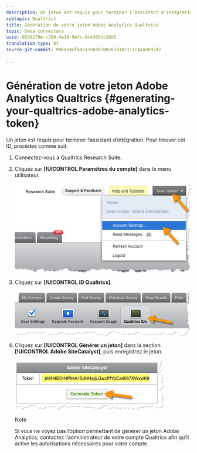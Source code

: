 ```yaml
---
description: Un jeton est requis pour terminer l’assistant d’intégration. Pour trouver cet ID, procédez comme suit.
subtopic: Qualtrics
title: Génération de votre jeton Adobe Analytics Qualtrics
topic: Data connectors
uuid: 6038279e-c399-4e10-9afc-9c4305dc36d5
translation-type: ht
source-git-commit: 99ee24efaa517e8da700c67818c111c4aa90dc02

---
```



# Génération de votre jeton Adobe Analytics Qualtrics {#generating-your-qualtrics-adobe-analytics-token}

Un jeton est requis pour terminer l’assistant d’intégration. Pour trouver cet ID, procédez comme suit.

1. Connectez-vous à Qualtrics Research Suite.
1. Cliquez sur **[!UICONTROL Paramètres du compte]** dans le menu utilisateur.

   ![](assets/qualtrics-token-1.png)

1. Cliquez sur **[!UICONTROL ID Qualtrics]**.

   ![](assets/qualtrics-token-2.png)

1. Cliquez sur **[!UICONTROL Générer un jeton]** dans la section **[!UICONTROL Adobe SiteCatalyst]**, puis enregistrez le jeton.

   ![](assets/qualtrics-token-3.png)

   >[!NOTE]
   >
   >Si vous ne voyez pas l’option permettant de générer un jeton Adobe Analytics, contactez l’administrateur de votre compte Qualtrics afin qu’il active les autorisations nécessaires pour votre compte.


